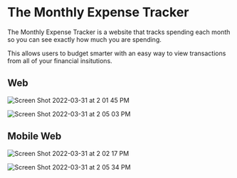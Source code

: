 # The Monthly Expense Tracker
The Monthly Expense Tracker is a website that tracks spending each month so you can see exactly how much you are spending.

This allows users to budget smarter with an easy way to view transactions from all of your financial insitutions.

## Web


![Screen Shot 2022-03-31 at 2 01 45 PM](https://user-images.githubusercontent.com/36014580/161121499-8d6958ce-60df-4dea-acb7-1234e0122d7a.png)

![Screen Shot 2022-03-31 at 2 05 03 PM](https://user-images.githubusercontent.com/36014580/161121575-8f99c5c7-72c9-4af0-8ea6-84ef65cf1c5e.png)

## Mobile Web

![Screen Shot 2022-03-31 at 2 02 17 PM](https://user-images.githubusercontent.com/36014580/161121627-9d204fb5-3e35-467c-9229-524927958143.png)

![Screen Shot 2022-03-31 at 2 05 34 PM](https://user-images.githubusercontent.com/36014580/161121655-3544de9c-866d-4c79-9a29-40b7b910bb35.png)

